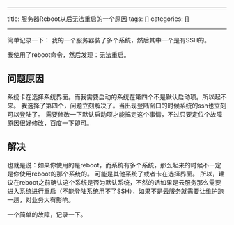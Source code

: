 
--- 
title:  服务器Reboot以后无法重启的一个原因 
tags: []
categories: [] 

---
简单记录一下： 我的一个服务器装了多个系统，然后其中一个是有SSH的。

我使用了reboot命令，然后发现：无法重启。

## 问题原因

系统卡在选择系统界面。而我需要启动的系统在第四个不是默认启动项。所以起不来。 我选择了第四个，问题立刻解决了。当出现登陆窗口的时候系统的ssh也立刻可以登陆了。 需要修改一下默认启动项才能搞定这个事情，不过只要定位个故障原因很好修改，百度一下即可。

## 解决

也就是说：如果你使用的是reboot，而系统有多个系统，那么起来的时候不一定是你使用reboot的那个系统的。 可能是其他系统了或者卡在选择界面。 所以，建议在reboot之前确认这个系统是否为默认系统，不然的话如果是云服务那么需要进入系统进行重启（不能登陆系统用不了SSH），如果不是云服务就需要让维护跑一趟，对业务大有影响。

一个简单的故障，记录一下。
